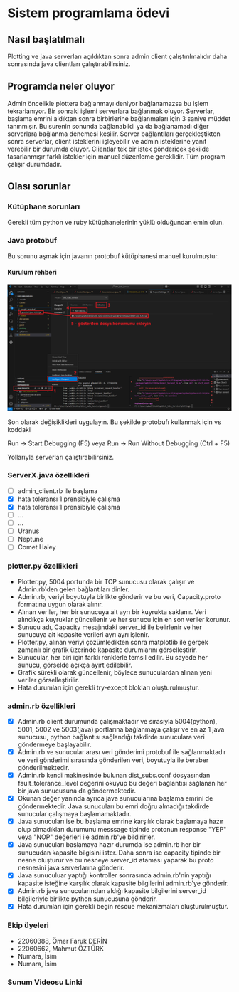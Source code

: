 # Sistem programlama ödevi

## Nasıl başlatılmalı

Plotting ve java serverları açıldıktan sonra admin client çalıştırılmalıdır daha sonrasında java clientları çalıştırabilirsiniz.

## Programda neler oluyor

Admin öncelikle plottera bağlanmayı deniyor bağlanamazsa bu işlem tekrarlanıyor. Bir sonraki işlemi serverlara bağlanmak oluyor. Serverlar, başlama emrini aldıktan sonra birbirlerine bağlanmaları için 3 saniye müddet tanınmışır. Bu surenin sonunda bağlanabildi ya da bağlanamadı diğer serverlara bağlanma denemesi kesilir. Server bağlantıları gerçekleştikten sonra serverlar, client isteklerini işleyebilir ve admin isteklerine yanıt verebilir bir durumda oluyor. Clientlar tek bir istek göndericek şekilde tasarlanmışır farklı istekler için manuel düzenleme gereklidir. Tüm program çalışır durumdadır.

## Olası sorunlar

### Kütüphane sorunları

Gerekli tüm python ve ruby kütüphanelerinin yüklü olduğundan emin olun.

### Java protobuf

Bu sorunu aşmak için javanın protobuf kütüphanesi manuel kurulmuştur.

#### Kurulum rehberi

![resimli anlatım](./images/Ekran%20görüntüsü%202024-12-24%20223038.png)

Son olarak değişiklikleri uygulayın. Bu şekilde protobufı kullanmak için vs koddaki

Run -> Start Debugging (F5) veya Run -> Run Without Debugging (Ctrl + F5)

Yollarıyla serverları çalıştırabilirsiniz.

### ServerX.java özellikleri

- [ ] admin_client.rb ile başlama
- [x] hata toleransı 1 prensibiyle çalışma
- [x] hata toleransı 1 prensibiyle çalışma
- [ ] ...
- [ ] ...
- [ ] Uranus
- [ ] Neptune
- [ ] Comet Haley

### plotter.py özellikleri

- Plotter.py, 5004 portunda bir TCP sunucusu olarak çalışır ve Admin.rb'den gelen bağlantıları dinler.
- Admin.rb, veriyi boyutuyla birlikte gönderir ve bu veri, Capacity.proto formatına uygun olarak alınır.
- Alınan veriler, her bir sunucuya ait ayrı bir kuyrukta saklanır. Veri alındıkça kuyruklar güncellenir ve her sunucu için en son veriler korunur.
- Sunucu adı, Capacity mesajındaki server_id ile belirlenir ve her sunucuya ait kapasite verileri ayrı ayrı işlenir.
- Plotter.py, alınan veriyi çözümledikten sonra matplotlib ile gerçek zamanlı bir grafik üzerinde kapasite durumlarını görselleştirir.
- Sunucular, her biri için farklı renklerle temsil edilir. Bu sayede her sunucu, görselde açıkça ayırt edilebilir.
- Grafik sürekli olarak güncellenir, böylece sunuculardan alınan yeni veriler görselleştirilir.
- Hata durumları için gerekli try-except blokları oluşturulmuştur.

### admin.rb özellikleri

- [x] Admin.rb client durumunda çalışmaktadır ve sırasıyla 5004(python), 5001, 5002 ve 5003(java) portlarına bağlanmaya çalışır ve en az 1 java sunucusu, python bağlantısı sağlandığı takdirde sunuculara veri göndermeye başlayabilir.
- [x] Admin.rb ve sunucular arası veri gönderimi protobuf ile sağlanmaktadır ve veri gönderimi sırasında gönderilen veri, boyutuyla ile beraber gönderilmektedir.
- [x] Admin.rb kendi makinesinde bulunan dist_subs.conf dosyasından fault_tolerance_level değerini okuyup bu değeri bağlantısı sağlanan her bir java sunucusuna da göndermektedir.
- [x] Okunan değer yanında ayrıca java sunucularına başlama emrini de göndermektedir. Java sunucuları bu emri doğru almadığı takdirde sunucular çalışmaya başlamamaktadır.
- [x] Java sunucuları ise bu başlama emrine karşılık olarak başlamaya hazır olup olmadıkları durumunu messsage tipinde protonun response "YEP" veya "NOP" değerleri ile admin.rb'ye bildirirler.
- [x] Java sunucuları başlamaya hazır durumda ise admin.rb her bir sunucudan kapasite bilgisini ister. Daha sonra ise capacity tipinde bir nesne oluşturur ve bu nesneye server_id ataması yaparak bu proto nesnesini java serverlarına gönderir.
- [x] Java sunuculuar yaptığı kontroller sonrasında admin.rb'nin yaptığı kapasite isteğine karşılık olarak kapasite bilgilerini admin.rb'ye gönderir.
- [x] Admin.rb java sunucularından aldığı kapasite bilgilerini server_id bilgileriyle birlikte python sunucusuna gönderir.
- [x] Hata durumları için gerekli begin rescue mekanizmaları oluşturulmuştur.

### Ekip üyeleri

- 22060388, Ömer Faruk DERİN
- 22060662, Mahmut ÖZTÜRK
- Numara, İsim
- Numara, İsim

### Sunum Videosu Linki

